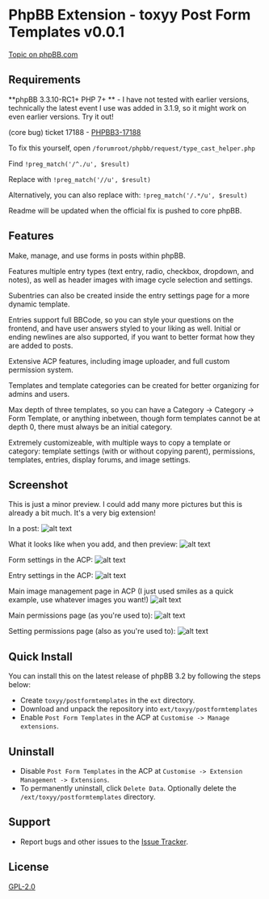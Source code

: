 # PhpBB Extension - toxyy Post Form Templates v0.0.1

[Topic on phpBB.com](https://www.phpbb.com/community/viewtopic.php?t=2645506)

## Requirements

**phpBB 3.3.10-RC1+ PHP 7+
** - I have not tested with earlier versions, technically the latest event I use was added in 3.1.9, so it might work on even earlier versions. Try it out!

(core bug) ticket 17188 - [PHPBB3-17188](https://tracker.phpbb.com/browse/PHPBB3-17188)

To fix this yourself, open `/forumroot/phpbb/request/type_cast_helper.php`

Find
`!preg_match('/^./u', $result)`

Replace with
`!preg_match('//u', $result)`

Alternatively, you can also replace with:
`!preg_match('/.*/u', $result)`

Readme will be updated when the official fix is pushed to core phpBB.

## Features

Make, manage, and use forms in posts within phpBB.

Features multiple entry types (text entry, radio, checkbox, dropdown, and notes),
as well as header images with image cycle selection and settings.

Subentries can also be created inside the entry settings page for a more dynamic template.

Entries support full BBCode, so you can style your questions on the frontend,
and have user answers styled to your liking as well. Initial or ending newlines
are also supported, if you want to better format how they are added to posts.

Extensive ACP features, including image uploader, and full custom permission system.

Templates and template categories can be created for better organizing for admins and users.

Max depth of three templates, so you can have a Category -> Category -> Form Template, or anything inbetween,
though form templates cannot be at depth 0, there must always be an initial category.

Extremely customizeable, with multiple ways to copy a template or category:
template settings (with or without copying parent), permissions, templates, entries, display forums, and image settings.

## Screenshot

This is just a minor preview. I could add many more pictures but this is already a bit much. It's a very big extension!

In a post:
![alt text](https://toxyy.github.io/postformtemplates/pft1.png)

What it looks like when you add, and then preview:
![alt text](https://toxyy.github.io/postformtemplates/pft2.png)

Form settings in the ACP:
![alt text](https://toxyy.github.io/postformtemplates/pft3.png)

Entry settings in the ACP:
![alt text](https://toxyy.github.io/postformtemplates/pft4.png)

Main image management page in ACP (I just used smiles as a quick example, use whatever images you want!)
![alt text](https://toxyy.github.io/postformtemplates/pft5.png)

Main permissions page (as you're used to):
![alt text](https://toxyy.github.io/postformtemplates/pft6.png)

Setting permissions page (also as you're used to):
![alt text](https://toxyy.github.io/postformtemplates/pft7.png)

## Quick Install

You can install this on the latest release of phpBB 3.2 by following the steps below:

* Create `toxyy/postformtemplates` in the `ext` directory.
* Download and unpack the repository into `ext/toxyy/postformtemplates`
* Enable `Post Form Templates` in the ACP at `Customise -> Manage extensions`.

## Uninstall

* Disable `Post Form Templates` in the ACP at `Customise -> Extension Management -> Extensions`.
* To permanently uninstall, click `Delete Data`. Optionally delete the `/ext/toxyy/postformtemplates` directory.

## Support

* Report bugs and other issues to the [Issue Tracker](https://github.com/toxyy/postformtemplates/issues).

## License

[GPL-2.0](license.txt)
